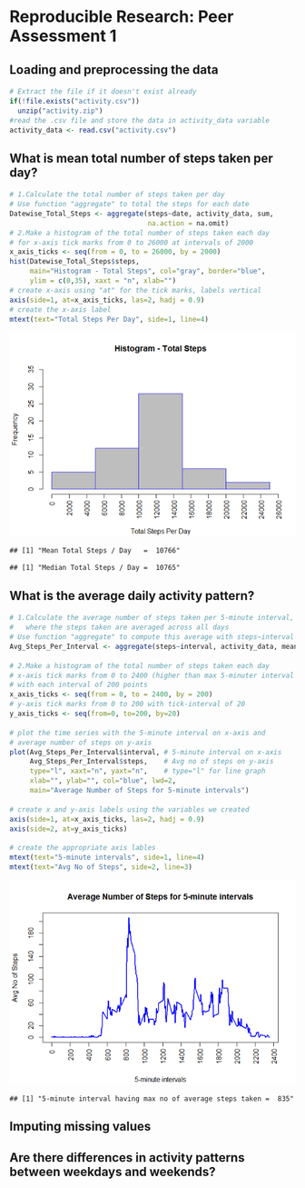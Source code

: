 # Reproducible Research: Peer Assessment 1


## Loading and preprocessing the data

```r
# Extract the file if it doesn't exist already
if(!file.exists("activity.csv"))
  unzip("activity.zip")
#read the .csv file and store the data in activity_data variable
activity_data <- read.csv("activity.csv")
```


## What is mean total number of steps taken per day?

```r
# 1.Calculate the total number of steps taken per day
# Use function "aggregate" to total the steps for each date
Datewise_Total_Steps <- aggregate(steps~date, activity_data, sum, 
                                  na.action = na.omit)
# 2.Make a histogram of the total number of steps taken each day
# for x-axis tick marks from 0 to 26000 at intervals of 2000
x_axis_ticks <- seq(from = 0, to = 26000, by = 2000)
hist(Datewise_Total_Steps$steps,
     main="Histogram - Total Steps", col="gray", border="blue",
     ylim = c(0,35), xaxt = "n", xlab="")
# create x-axis using "at" for the tick marks, labels vertical
axis(side=1, at=x_axis_ticks, las=2, hadj = 0.9)
# create the x-axis label
mtext(text="Total Steps Per Day", side=1, line=4)
```

![](PA1_template_files/figure-html/histogram_total_steps-1.png)<!-- -->


```
## [1] "Mean Total Steps / Day   =  10766"
```

```
## [1] "Median Total Steps / Day =  10765"
```

## What is the average daily activity pattern?

```r
# 1.Calculate the average number of steps taken per 5-minute interval,
#   where the steps taken are averaged across all days
# Use function "aggregate" to compute this average with steps~interval formula
Avg_Steps_Per_Interval <- aggregate(steps~interval, activity_data, mean, na.action = na.omit)

# 2.Make a histogram of the total number of steps taken each day
# x-axis tick marks from 0 to 2400 (higher than max 5-minuter interval value),
# with each interval of 200 points
x_axis_ticks <- seq(from = 0, to = 2400, by = 200)
# y-axis tick marks from 0 to 200 with tick-interval of 20
y_axis_ticks <- seq(from=0, to=200, by=20)

# plot the time series with the 5-minute interval on x-axis and
# average number of steps on y-axis
plot(Avg_Steps_Per_Interval$interval, # 5-minute interval on x-axis 
     Avg_Steps_Per_Interval$steps,    # Avg no of steps on y-axis
     type="l", xaxt="n", yaxt="n",    # type="l" for line graph
     xlab="", ylab="", col="blue", lwd=2,
     main="Average Number of Steps for 5-minute intervals")

# create x and y-axis labels using the variables we created
axis(side=1, at=x_axis_ticks, las=2, hadj = 0.9)
axis(side=2, at=y_axis_ticks)

# create the appropriate axis lables
mtext(text="5-minute intervals", side=1, line=4)
mtext(text="Avg No of Steps", side=2, line=3)
```

![](PA1_template_files/figure-html/xy_plot_avg_steps-1.png)<!-- -->


```
## [1] "5-minute interval having max no of average steps taken =  835"
```

## Imputing missing values



## Are there differences in activity patterns between weekdays and weekends?

